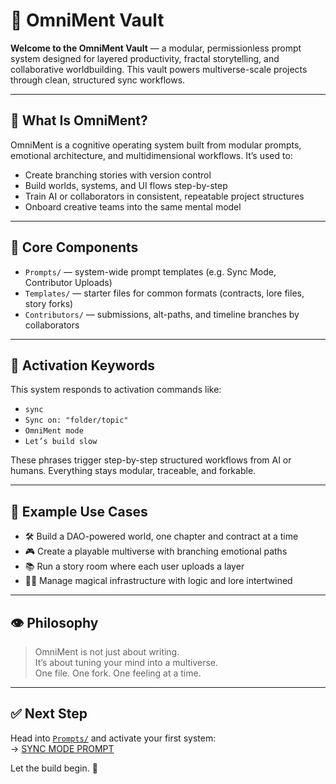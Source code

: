 # 🧠 OmniMent Vault

**Welcome to the OmniMent Vault** — a modular, permissionless prompt system designed for layered productivity, fractal storytelling, and collaborative worldbuilding. This vault powers multiverse-scale projects through clean, structured sync workflows.

---

## 🔮 What Is OmniMent?

OmniMent is a cognitive operating system built from modular prompts, emotional architecture, and multidimensional workflows. It’s used to:

- Create branching stories with version control
- Build worlds, systems, and UI flows step-by-step
- Train AI or collaborators in consistent, repeatable project structures
- Onboard creative teams into the same mental model

---

## 🧰 Core Components

- `Prompts/` — system-wide prompt templates (e.g. Sync Mode, Contributor Uploads)
- `Templates/` — starter files for common formats (contracts, lore files, story forks)
- `Contributors/` — submissions, alt-paths, and timeline branches by collaborators

---

## 🚦 Activation Keywords

This system responds to activation commands like:

- `sync`
- `Sync on: "folder/topic"`
- `OmniMent mode`
- `Let’s build slow`

These phrases trigger step-by-step structured workflows from AI or humans. Everything stays modular, traceable, and forkable.

---

## 🧪 Example Use Cases

- 🛠️ Build a DAO-powered world, one chapter and contract at a time
- 🎮 Create a playable multiverse with branching emotional paths
- 📚 Run a story room where each user uploads a layer
- 🧙‍♀️ Manage magical infrastructure with logic and lore intertwined

---

## 👁️ Philosophy

> OmniMent is not just about writing.  
> It’s about tuning your mind into a multiverse.  
> One file. One fork. One feeling at a time.

---


## ✅ Next Step

Head into [`Prompts/`](./Prompts/) and activate your first system:  
→ [SYNC MODE PROMPT](./Prompts/sync_mode_prompt.md)

Let the build begin. 🧬
